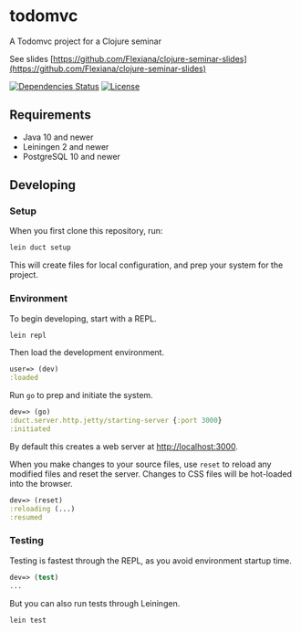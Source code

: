 # todomvc

A Todomvc project for a Clojure seminar

See slides [https://github.com/Flexiana/clojure-seminar-slides](https://github.com/Flexiana/clojure-seminar-slides)

[![Dependencies Status](https://jarkeeper.com/flexiana/clojure-seminar-todomvc/status.png)](https://jarkeeper.com/flexiana/clojure-seminar-todomvc)
[![License](https://img.shields.io/badge/MIT-Clause-blue.svg)](https://opensource.org/licenses/MIT)

## Requirements

* Java 10 and newer
* Leiningen 2 and newer
* PostgreSQL 10 and newer


## Developing

### Setup

When you first clone this repository, run:

```sh
lein duct setup
```

This will create files for local configuration, and prep your system
for the project.

### Environment

To begin developing, start with a REPL.

```sh
lein repl
```

Then load the development environment.

```clojure
user=> (dev)
:loaded
```

Run `go` to prep and initiate the system.

```clojure
dev=> (go)
:duct.server.http.jetty/starting-server {:port 3000}
:initiated
```

By default this creates a web server at <http://localhost:3000>.

When you make changes to your source files, use `reset` to reload any
modified files and reset the server. Changes to CSS files will be hot-loaded into the browser.

```clojure
dev=> (reset)
:reloading (...)
:resumed
```

### Testing

Testing is fastest through the REPL, as you avoid environment startup
time.

```clojure
dev=> (test)
...
```

But you can also run tests through Leiningen.

```sh
lein test
```
